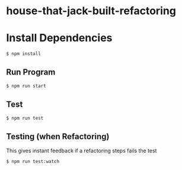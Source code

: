 # house-that-jack-built-refactoring

# Install Dependencies
```sh
$ npm install
```

## Run Program
```sh
$ npm run start
```

## Test
```sh
$ npm run test
```

## Testing (when Refactoring)
This gives instant feedback if a refactoring steps fails the test
```sh
$ npm run test:watch
```
